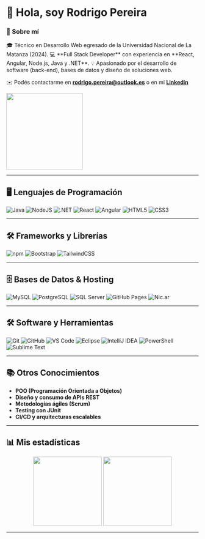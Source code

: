 <h1>👋 Hola, soy Rodrigo Pereira</h1> 

<h3>🚀 Sobre mí</h3>
🎓 Técnico en Desarrollo Web egresado de la Universidad Nacional de La Matanza (2024).  
💻 **Full Stack Developer** con experiencia en **React, Angular, Node.js, Java y .NET**.  
💡  Apasionado por el desarrollo de software (back-end), bases de datos y diseño de soluciones web.  
<!-- 🌱 Tambien tengo conocimiento en redes, seguridad informática y buenas prácticas en desarrollo.    
📄  -->

✉️ Podés contactarme en **rodrigo.pereira@outlook.es** o en mi <a href="https://www.linkedin.com/in/rodrigonicpereira" target="_blank">**Linkedin**<a/>

<img height="200em"
src="https://media0.giphy.com/media/v1.Y2lkPTc5MGI3NjExZW1rMGN6NTd1aXB5bzE5OXU1MTc3dTZxbGlkYTU5MjQ5NG9sMmRqaiZlcD12MV9pbnRlcm5hbF9naWZfYnlfaWQmY3Q9Zw/qgQUggAC3Pfv687qPC/giphy.gif"  aling=rigth />


---

## 🖥️ **Lenguajes de Programación**
![Java](https://img.shields.io/badge/Java-007396?style=flat&logo=openjdk&logoColor=white)
![NodeJS](https://img.shields.io/badge/Node.js-339933?style=flat&logo=node.js&logoColor=white)
![.NET](https://img.shields.io/badge/.NET-512BD4?style=flat&logo=dotnet&logoColor=white)
![React](https://img.shields.io/badge/React-20232A?style=flat&logo=react&logoColor=61DAFB)
![Angular](https://img.shields.io/badge/Angular-dd0031?style=flat&logo=angular&logoColor=white)
![HTML5](https://img.shields.io/badge/HTML5-E34F26?style=flat&logo=html5&logoColor=white)
![CSS3](https://img.shields.io/badge/CSS3-1572B6?style=flat&logo=css3&logoColor=white)

---

## 🛠️ **Frameworks y Librerías**
![npm](https://img.shields.io/badge/npm-CB3837?style=flat&logo=npm&logoColor=white)
![Bootstrap](https://img.shields.io/badge/Bootstrap-7952B3?style=flat&logo=bootstrap&logoColor=white)
![TailwindCSS](https://img.shields.io/badge/TailwindCSS-0ea5e9?style=flat&logo=tailwindcss&logoColor=white)

---

## 🗄️ **Bases de Datos & Hosting**
![MySQL](https://img.shields.io/badge/MySQL-4479A1?style=flat&logo=mysql&logoColor=white)
![PostgreSQL](https://img.shields.io/badge/PostgreSQL-4169E1?style=flat&logo=postgresql&logoColor=white)
![SQL Server](https://img.shields.io/badge/SQL%20Server-CC2927?style=flat&logo=microsoftsqlserver&logoColor=white)
![GitHub Pages](https://img.shields.io/badge/GitHub%20Pages-222222?style=flat&logo=githubpages&logoColor=white)
![Nic.ar](https://img.shields.io/badge/Nic.ar-000000?style=flat&logo=internetexplorer&logoColor=white)

---

## 🛠️ **Software y Herramientas**
![Git](https://img.shields.io/badge/Git-F05032?style=flat&logo=git&logoColor=white)
![GitHub](https://img.shields.io/badge/GitHub-181717?style=flat&logo=github&logoColor=white)
![VS Code](https://img.shields.io/badge/VS%20Code-007ACC?style=flat&logo=visualstudiocode&logoColor=white)
![Eclipse](https://img.shields.io/badge/Eclipse-2C2255?style=flat&logo=eclipse&logoColor=white)
![IntelliJ IDEA](https://img.shields.io/badge/IntelliJ%20IDEA-000000?style=flat&logo=intellijidea&logoColor=white)
![PowerShell](https://img.shields.io/badge/PowerShell-5391FE?style=flat&logo=powershell&logoColor=white)
![Sublime Text](https://img.shields.io/badge/Sublime%20Text-FF9800?style=flat&logo=sublimetext&logoColor=white)

---

## 📚 **Otros Conocimientos**
- **POO (Programación Orientada a Objetos)**  
- **Diseño y consumo de APIs REST**  
- **Metodologías ágiles (Scrum)**  
- **Testing con JUnit**  
- **CI/CD y arquitecturas escalables**

---

## 📊 **Mis estadísticas**
<p align="center">
	<img height="180em" src="https://github-readme-stats.vercel.app/api?username=RodriNicPereira&show_icons=true&theme=tokyonight" />
	<img height="180em" src="https://github-readme-stats.vercel.app/api/top-langs/?username=RodriNicPereira&theme=tokyonight&layout=compact" />
</p>

---

